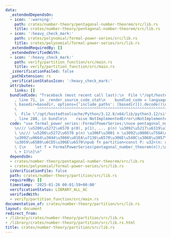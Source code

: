 ```yaml
---
data:
  _extendedDependsOn:
  - icon: ':warning:'
    path: crates/number-theory/pentagonal-number-theorem/src/lib.rs
    title: crates/number-theory/pentagonal-number-theorem/src/lib.rs
  - icon: ':heavy_check_mark:'
    path: crates/polynomial/formal-power-series/src/lib.rs
    title: crates/polynomial/formal-power-series/src/lib.rs
  _extendedRequiredBy: []
  _extendedVerifiedWith:
  - icon: ':heavy_check_mark:'
    path: verify/partition_function/src/main.rs
    title: verify/partition_function/src/main.rs
  _isVerificationFailed: false
  _pathExtension: rs
  _verificationStatusIcon: ':heavy_check_mark:'
  attributes:
    links: []
  bundledCode: "Traceback (most recent call last):\n  File \"/opt/hostedtoolcache/Python/3.12.8/x64/lib/python3.12/site-packages/onlinejudge_verify/documentation/build.py\"\
    , line 71, in _render_source_code_stat\n    bundled_code = language.bundle(stat.path,\
    \ basedir=basedir, options={'include_paths': [basedir]}).decode()\n          \
    \         ^^^^^^^^^^^^^^^^^^^^^^^^^^^^^^^^^^^^^^^^^^^^^^^^^^^^^^^^^^^^^^^^^^^^^^^^^^^^^^^^^\n\
    \  File \"/opt/hostedtoolcache/Python/3.12.8/x64/lib/python3.12/site-packages/onlinejudge_verify/languages/rust.py\"\
    , line 288, in bundle\n    raise NotImplementedError\nNotImplementedError\n"
  code: "use formal_power_series::FormalPowerSeries;\nuse pentagonal_number_theorem::pentagonal_number_theorem;\n\
    \n/// \u5206\u5272\u6570 p(0), p(1), ... p(n) \u3092\u5217\u6319\u3059\u308B \
    \ \n/// \u5206\u5272\u6570 p(n) \u306F\u3001 n \u3092\u9806\u756A\u306E\u9055\u3044\
    \u3092\u9664\u3044\u3066\u81EA\u7136\u6570\u306E\u548C\u3068\u3057\u3066\u8868\
    \u3059\u65B9\u6CD5\u306E\u6570\npub fn partition<const P: u32>(n: usize) -> FormalPowerSeries<P>\
    \ {\n    let f = FormalPowerSeries(pentagonal_number_theorem(n));\n    f.inv(n\
    \ + 1)\n}\n"
  dependsOn:
  - crates/number-theory/pentagonal-number-theorem/src/lib.rs
  - crates/polynomial/formal-power-series/src/lib.rs
  isVerificationFile: false
  path: crates/number-theory/partition/src/lib.rs
  requiredBy: []
  timestamp: '2025-01-26 00:01:59+00:00'
  verificationStatus: LIBRARY_ALL_AC
  verifiedWith:
  - verify/partition_function/src/main.rs
documentation_of: crates/number-theory/partition/src/lib.rs
layout: document
redirect_from:
- /library/crates/number-theory/partition/src/lib.rs
- /library/crates/number-theory/partition/src/lib.rs.html
title: crates/number-theory/partition/src/lib.rs
---
```

